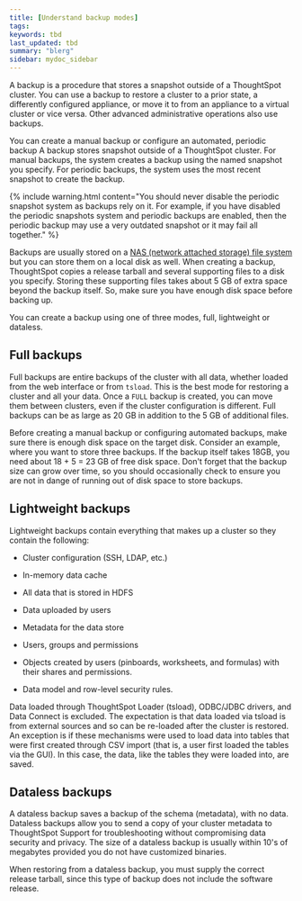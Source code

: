 ```yaml
---
title: [Understand backup modes]
tags:
keywords: tbd
last_updated: tbd
summary: "blerg"
sidebar: mydoc_sidebar
---
```


A backup is a procedure that stores a snapshot outside of a ThoughtSpot cluster. You can use a backup to restore a cluster to a prior state, a differently configured appliance, or move it to from an appliance to a virtual cluster or vice versa. Other advanced administrative operations also use backups.

You can create a manual backup or configure an automated, periodic backup A backup stores snapshot outside of a ThoughtSpot cluster. For manual backups, the system creates a backup using the named snapshot you specify. For periodic backups, the system uses the most recent snapshot to create the backup.

{% include warning.html content="You should never disable the periodic snapshot system as backups rely on it. For example, if you have disabled the periodic snapshots system and periodic backups are enabled, then the periodic backup may use a very outdated snapshot or it may fail all together." %}

Backups are usually stored on a [NAS (network attached storage) file system](../setup/NAS_mount.html#) but you can store them on a local disk as well. When creating a backup, ThoughtSpot copies a release tarball and several supporting files to a disk you specify. Storing these supporting files takes about 5 GB of extra space beyond the backup itself. So, make sure you have enough disk space before backing up.

You can create a backup using one of three modes, full, lightweight or dataless.

## Full backups

Full backups are entire backups of the cluster with all data, whether loaded from the web interface or from `tsload`. This is the best mode for restoring a cluster and all your data. Once a `FULL` backup is created, you can move them between clusters, even if the cluster configuration is different. Full backups can be as large as 20 GB in addition to the 5 GB of additional files.

Before creating a manual backup or configuring automated backups, make sure there is enough disk space on the target disk. Consider an example, where you want to store three backups. If the backup itself takes 18GB, you need about 18 + 5 = 23 GB of free disk space. Don't forget that the backup size can grow over time, so you should occasionally check to ensure you are not in dange of running out of disk space to store backups.

## Lightweight backups

Lightweight backups contain everything that makes up a cluster so they contain the following:

-   Cluster configuration (SSH, LDAP, etc.)

-   In-memory data cache

-   All data that is stored in HDFS

-   Data uploaded by users

-   Metadata for the data store

-   Users, groups and permissions

-   Objects created by users (pinboards, worksheets, and formulas) with their shares and permissions.

-   Data model and row-level security rules.


Data loaded through ThoughtSpot Loader (tsload), ODBC/JDBC drivers, and Data Connect is excluded. The expectation is that data loaded via tsload is from external sources and so can be re-loaded after the cluster is restored. An exception is if these mechanisms were used to load data into tables that were first created through CSV import (that is, a user first loaded the tables via the GUI). In this case, the data, like the tables they were loaded into, are saved.

## Dataless backups

A dataless backup saves a backup of the schema (metadata), with no data. Dataless backups allow you to send a copy of your cluster metadata to ThoughtSpot Support for troubleshooting without compromising data security and privacy. The size of a dataless backup is usually within 10's of megabytes provided you do not have customized binaries.

When restoring from a dataless backup, you must supply the correct release tarball, since this type of backup does not include the software release.
